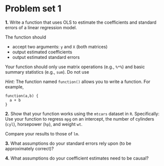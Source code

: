 # Problem set 1

**1.** Write a function that uses OLS to estimate the coefficients and standard errors of a linear regression model.

The function should

- accept two arguments: `y` and `X` (both matrices)
- output estimated coefficients
- output estimated standard errors

Your function should only use matrix operations (e.g., `%*%`) and basic summary statistics (e.g., `sum`). Do not use 

*Hint:* The function named `function()` allows you to write a function. For example, 

```{r}
function(a,b) {
  a + b
}
```

**2.** Show that your function works using the `mtcars` dataset in `R`. Specifically: Use your function to regress `mpg` on an intercept, the number of cylinders (`cyl`), horsepower (`hp`), and weight `wt`.

Compare your results to those of `lm`.

**3.** What assumptions do your standard errors rely upon (to be approximately correct)?

**4.** What assumptions do your coefficient estimates need to be causal?

